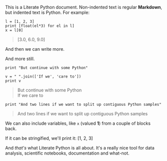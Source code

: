 This is a Literate Python document. Non-indented text is regular **Markdown**, 
but indented text is Python. For example: 


    l = [1, 2, 3]
    print [float(el*3) for el in l]
    x = l[0]
    

> [3.0, 6.0, 9.0]   
> 

And then we can write more.

And more still.


    print "But continue with some Python"
    
    v = " ".join(['If we', 'care to'])
    print v
    

> But continue with some Python   
> If we care to   
> 



    print "And two lines if we want to split up contiguous Python samples"
    

> And two lines if we want to split up contiguous Python samples   
> 

We can also include variables, like `x` (valued **1**) from a couple of blocks back.

If it can be stringified, we'll print it: [1, 2, 3]

And _that's_ what Literate Python is all about. It's a really nice tool for 
data analysis, scientific notebooks, documentation and what-not.